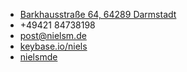 <ul class="fa-ul">
<li>
<a href="http://www.openstreetmap.org/#map=19/49.88281/8.65450">
<i class="fa-li fa fa-map-marker"></i>Barkhausstraße 64, 64289 Darmstadt
</a>
</li>
<li>
<i class="fa-li fa fa-phone"></i>+49421 84738198
</li>
<li>
<a href="mailto:post@nielsm.de"><i class="fa-li fa fa-envelope"></i>post@nielsm.de</a>
</li>
<li>
<a href="https://keybase.io/niels"><i class="fa-li fa fa-key"></i>keybase.io/niels</a>
</li>
<li>
<a href="https://github.com/nielsmde"><i class="fa-li fa fa-github"></i></i>nielsmde</a>
</li>
</ul>

